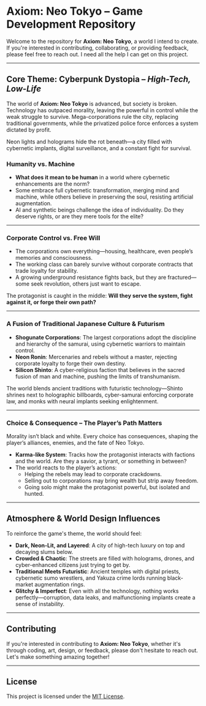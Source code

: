 # Axiom: Neo Tokyo – Game Development Repository

Welcome to the repository for **Axiom: Neo Tokyo**, a world I intend to create. If you're interested in contributing, collaborating, or providing feedback, please feel free to reach out. I need all the help I can get on this project.

---

## **Core Theme**: Cyberpunk Dystopia – *High-Tech, Low-Life*

The world of **Axiom: Neo Tokyo** is advanced, but society is broken. Technology has outpaced morality, leaving the powerful in control while the weak struggle to survive. Mega-corporations rule the city, replacing traditional governments, while the privatized police force enforces a system dictated by profit. 

Neon lights and holograms hide the rot beneath—a city filled with cybernetic implants, digital surveillance, and a constant fight for survival.

### **Humanity vs. Machine**

- **What does it mean to be human** in a world where cybernetic enhancements are the norm? 
- Some embrace full cybernetic transformation, merging mind and machine, while others believe in preserving the soul, resisting artificial augmentation.
- AI and synthetic beings challenge the idea of individuality. Do they deserve rights, or are they mere tools for the elite?

---

### **Corporate Control vs. Free Will**

- The corporations own everything—housing, healthcare, even people’s memories and consciousness. 
- The working class can barely survive without corporate contracts that trade loyalty for stability.
- A growing underground resistance fights back, but they are fractured—some seek revolution, others just want to escape.

The protagonist is caught in the middle: **Will they serve the system, fight against it, or forge their own path?**

---

### **A Fusion of Traditional Japanese Culture & Futurism**

- **Shogunate Corporations**: The largest corporations adopt the discipline and hierarchy of the samurai, using cybernetic warriors to maintain control.
- **Neon Ronin**: Mercenaries and rebels without a master, rejecting corporate loyalty to forge their own destiny.
- **Silicon Shinto**: A cyber-religious faction that believes in the sacred fusion of man and machine, pushing the limits of transhumanism.

The world blends ancient traditions with futuristic technology—Shinto shrines next to holographic billboards, cyber-samurai enforcing corporate law, and monks with neural implants seeking enlightenment.

---

### **Choice & Consequence – The Player’s Path Matters**

Morality isn’t black and white. Every choice has consequences, shaping the player’s alliances, enemies, and the fate of Neo Tokyo.

- **Karma-like System**: Tracks how the protagonist interacts with factions and the world. Are they a savior, a tyrant, or something in between?
- The world reacts to the player’s actions:
  - Helping the rebels may lead to corporate crackdowns.
  - Selling out to corporations may bring wealth but strip away freedom.
  - Going solo might make the protagonist powerful, but isolated and hunted.

---

## **Atmosphere & World Design Influences**

To reinforce the game's theme, the world should feel:

- **Dark, Neon-Lit, and Layered**: A city of high-tech luxury on top and decaying slums below.
- **Crowded & Chaotic**: The streets are filled with holograms, drones, and cyber-enhanced citizens just trying to get by.
- **Traditional Meets Futuristic**: Ancient temples with digital priests, cybernetic sumo wrestlers, and Yakuza crime lords running black-market augmentation rings.
- **Glitchy & Imperfect**: Even with all the technology, nothing works perfectly—corruption, data leaks, and malfunctioning implants create a sense of instability.

---

## **Contributing**

If you're interested in contributing to **Axiom: Neo Tokyo**, whether it's through coding, art, design, or feedback, please don't hesitate to reach out. Let's make something amazing together!

---

## **License**

This project is licensed under the [MIT License](LICENSE).
